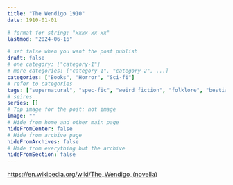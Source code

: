 ```yaml
---
title: "The Wendigo 1910"
date: 1910-01-01

# format for string: "xxxx-xx-xx"
lastmod: "2024-06-16"

# set false when you want the post publish
draft: false
# one category: ["category-1"]
# more categories: ["category-1", "category-2", ...]
categories: ["Books", "Horror", "Sci-fi"]
# refer to categories
tags: ["supernatural", "spec-fic", "weird fiction", "folklore", "bestiary", "algernon blackwood"]
# seires
series: []
# Top image for the post: not image
image: ""
# Hide from home and other main page
hideFromCenter: false
# Hide from archive page
hideFromArchives: false
# Hide from everything but the archive
hideFromSection: false
---
```

https://en.wikipedia.org/wiki/The_Wendigo_(novella)
<!--more-->